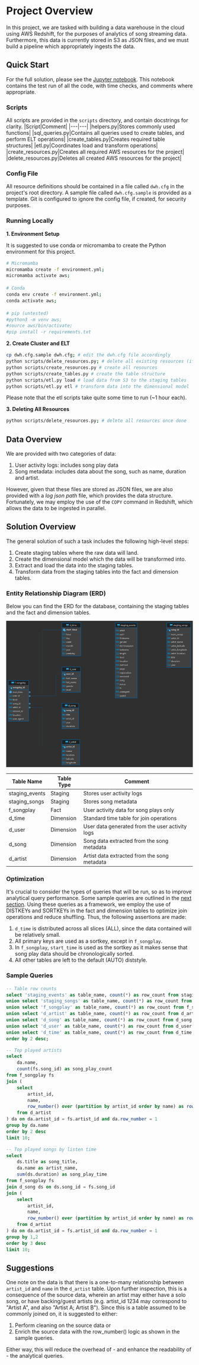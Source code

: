 # Project Overview
In this project, we are tasked with building a data warehouse in the cloud using AWS Redshift, for the purposes of analytics of song streaming data. Furthermore, this data is currently stored in S3 as JSON files, and we must build a pipeline which appropriately ingests the data.

## Quick Start
For the full solution, please see the [Jupyter notebook](p2_cloud_data_warehouse.ipynb). This notebook contains the test run of all the code, with time checks, and comments where appropriate.

### Scripts
All scripts are provided in the `scripts` directory, and contain docstrings for clarity.
|Script|Comment|
|---|---|
|helpers.py|Stores commonly used functions|
|sql_queries.py|Contains all queries used to create tables, and perform ELT operations|
|create_tables.py|Creates required table structures|
|etl.py|Coordinates load and transform operations|
|create_resources.py|Creates all required AWS resources for the project|
|delete_resources.py|Deletes all created AWS resources for the project|

### Config File
All resource definitions should be contained in a file called `dwh.cfg` in the project's root directory. A sample file called `dwh.cfg.sample` is provided as a template. Git is configured to ignore the config file, if created, for security purposes. 

### Running Locally
**1. Environment Setup**

It is suggested to use conda or micromamba to create the Python environment for this project.
```sh
# Micromamba
micromamba create -f environment.yml;
micromamba activate aws;

# Conda
conda env create -f environment.yml;
conda activate aws;

# pip (untested)
#python3 -m venv aws;
#source aws/bin/activate;
#pip install -r requirements.txt
```

**2. Create Cluster and ELT**
```sh
cp dwh.cfg.sample dwh.cfg; # edit the dwh.cfg file accordingly
python scripts/delete_resources.py; # delete all existing resources (if any)
python scripts/create_resources.py # create all resources
python scripts/create_tables.py # create the table structure
python scripts/etl.py load # load data from S3 to the staging tables
python scripts/etl.py etl # transform data into the dimensional model
```

Please note that the etl scripts take quite some time to run (~1 hour each).

**3. Deleting All Resources**
```sh
python scripts/delete_resources.py; # delete all resources once done
```

## Data Overview
We are provided with two categories of data:
1. User activity logs: includes song play data
2. Song metadata: includes data about the song, such as name, duration and artist.

However, given that these files are stored as JSON files, we are also provided with a *log json path* file, which provides the data structure. Fortunately, we may employ the use of the `COPY` command in Redshift, which allows the data to be ingested in parallel.

## Solution Overview
The general solution of such a task includes the following high-level steps:
1. Create staging tables where the raw data will land.
2. Create the dimensional model which the data will be transformed into.
3. Extract and load the data into the staging tables.
4. Transform data from the staging tables into the fact and dimension tables.


### Entity Relationship Diagram (ERD)
Below you can find the ERD for the database, containing the staging tables and the fact and dimension tables.

![erd](images/erd.png 'ERD')

| Table Name | Table Type | Comment |
|---|---|---|
|staging_events|Staging|Stores user activity logs|
|staging_songs|Staging|Stores song metadata|
|f_songplay|Fact|User activity data for song plays only|
|d_time|Dimension|Standard time table for join operations|
|d_user|Dimension|User data generated from the user activity logs|
|d_song|Dimension|Song data extracted from the song metadata|
|d_artist|Dimension|Artist data extracted from the song metadata|


### Optimization
It's crucial to consider the types of queries that will be run, so as to improve analytical query performance. Some sample queries are outlined in the [next section](#sample-queries). Using these queries as a framework, we employ the use of DISTKEYs and SORTKEYs in the fact and dimension tables to optimize join operations and reduce shuffling. Thus, the following assertions are made:
1. `d_time` is distributed across all slices (ALL), since the data contained will be relatively small.
2. All primary keys are used as a sortkey, except in `f_songplay`.
3. In `f_songplay`, `start_time` is used as the sortkey as it makes sense that song play data should be chronologically sorted.
4. All other tables are left to the default (AUTO) diststyle.

### Sample Queries

```sql
-- Table row counts
select 'staging_events' as table_name, count(*) as row_count from staging_events
union select 'staging_songs' as table_name, count(*) as row_count from staging_songs
union select 'f_songplay' as table_name, count(*) as row_count from f_songplay
union select 'd_artist' as table_name, count(*) as row_count from d_artist
union select 'd_song' as table_name, count(*) as row_count from d_song
union select 'd_user' as table_name, count(*) as row_count from d_user
union select 'd_time' as table_name, count(*) as row_count from d_time
order by 2 desc;
```


```sql
-- Top played artists
select 
	da.name,
	count(fs.song_id) as song_play_count
from f_songplay fs
join (
	select
		artist_id,
		name,
		row_number() over (partition by artist_id order by name) as row_number
	from d_artist
) da on da.artist_id = fs.artist_id and da.row_number = 1
group by da.name
order by 2 desc
limit 10;
```

```sql
-- Top played songs by listen time
select
	ds.title as song_title,
	da.name as artist_name,
	sum(ds.duration) as song_play_time
from f_songplay fs
join d_song ds on ds.song_id = fs.song_id
join (
	select
		artist_id,
		name,
		row_number() over (partition by artist_id order by name) as row_number
	from d_artist
) da on da.artist_id = fs.artist_id and da.row_number = 1
group by 1,2
order by 3 desc
limit 10;
```

## Suggestions
One note on the data is that there is a one-to-many relationship between `artist_id` and `name` in the `d_artist` table. Upon further inspection, this is a consequence of the source data, wherein an artist may either have a solo song, or have backing/guest artists (e.g. artist_id 1234 may correspond to "Artist A", and also "Artist A; Artist B"). Since this is a table assumed to be commonly joined on, it is suggested to either:
1. Perform cleaning on the source data or
2. Enrich the source data with the row_number() logic as shown in the sample queries.

Either way, this will reduce the overhead of - and enhance the readability of - the analytical queries.